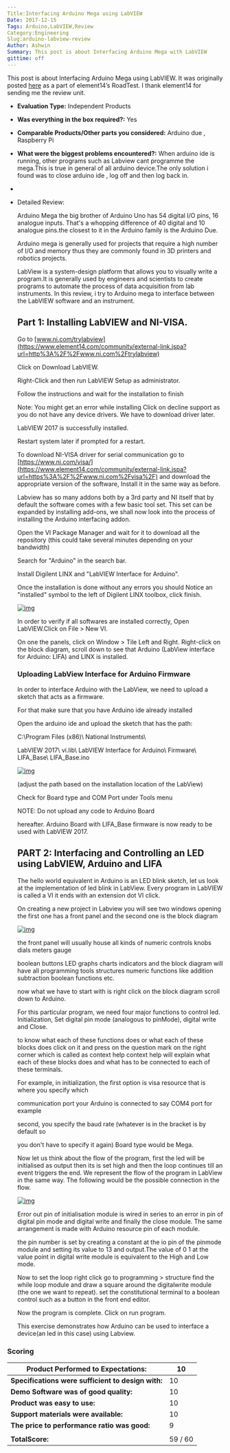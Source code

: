 ```yaml
---
Title:Interfacing Arduino Mega using LabVIEW
Date: 2017-12-15
Tags: Arduino,LabVIEW,Review
Category:Engineering
Slug:arduino-labview-review
Author: Ashwin
Summary: This post is about Interfacing Arduino Mega with LabVIEW
gittime: off
---
```


This post is about Interfacing Arduino Mega using LabVIEW. It was originally posted [here](https://www.element14.com/community/roadTestReviews/2581/l/arduino-a000067-mega2560-rev3-development-board-review) as a part of element14’s RoadTest. I thank element14 for sending me the review unit.

- **Evaluation Type:** Independent Products

- **Was everything in the box required?:** Yes

- **Comparable Products/Other parts you considered:** Arduino due , Raspberry Pi

- **What were the biggest problems encountered?:** When arduino ide is running, other programs such as Labview cant programme the mega.This is true in general of all arduino device.The only solution i found was to close arduino ide , log off and then log back in.

- 

- Detailed Review:

  Arduino Mega the big brother of Arduino Uno has 54 digital I/O pins, 16 analogue inputs. That's a whopping difference of 40 digital and 10 analogue pins.the closest to it in the Arduino family is the Arduino Due.

  Arduino mega is generally used for projects that require a high number of I/O and memory thus they are commonly found in 3D printers and robotics projects.

   

  LabView is a system-design platform that allows you to visually write a program.It is generally used by engineers and scientists to create programs to automate the process of data acquisition from lab instruments. In this review, i try to Arduino mega to interface between the LabVIEW software and an instrument.

   

   

   

  ## Part 1: Installing LabVIEW and NI-VISA.

   

  Go to [www.ni.com/trylabview](https://www.element14.com/community/external-link.jspa?url=http%3A%2F%2Fwww.ni.com%2Ftrylabview)

   

  Click on Download LabVIEW.

   

  Right-Click and then run LabVIEW Setup as administrator.

   

  Follow the instructions and wait for the installation to finish

   

  Note: You might get an error while installing Click on decline support as you do not have any device drivers. We have to download driver later.

   

  LabVIEW 2017 is successfully installed.

   

  Restart system later if prompted for a restart.

   

  To download NI-VISA driver for serial communication go to [https://www.ni.com/visa/](https://www.element14.com/community/external-link.jspa?url=https%3A%2F%2Fwww.ni.com%2Fvisa%2F) and download the appropriate version of the software, Install it in the same way as before.

   

   Labview has so many addons both by a 3rd party and NI itself that by default the software comes with a few basic tool set. This set can be expanded by installing add-ons, we shall now look into the process of installing the Arduino interfacing addon.

   

  Open the VI Package Manager and wait for it to download all the repository (this could take several minutes depending on your bandwidth)

   

  Search for "Arduino" in the search bar.

   

  Install Digilent LINX and "LabVIEW Interface for Arduino".

   

  Once the installation is done without any errors you should Notice an "installed" symbol to the left of Digilent LINX toolbox, click finish.

  [![img](https://www.element14.com/community/servlet/JiveServlet/downloadImage/293607990-2581-494997/Screenshot+%282%29.jpg)](https://www.element14.com/community/servlet/JiveServlet/showImage/293607990-2581-494997/Screenshot+(2).jpg)

  In order to verify if all softwares are installed correctly, Open LabVIEW.Click on File > New VI.

  On one the panels, click on Window > Tile Left and Right. Right-click on the block diagram, scroll down to see that Arduino (LabView interface for Arduino: LIFA) and LINX is installed.

   

  ### **Uploading LabView Interface for Arduino Firmware**

  In order to interface Arduino with the LabView, we need to upload a sketch that acts as a firmware.

  For that make sure that you have Arduino ide already installed

   

  Open the arduino ide and upload the sketch that has the path:

  C:\Program Files (x86)\ National Instruments\

  LabVIEW 2017\ vi.lib\ LabVIEW Interface for Arduino\ Firmware\ LIFA_Base\ LIFA_Base.ino

  [![img](https://www.element14.com/community/servlet/JiveServlet/downloadImage/293607990-2581-494998/Screenshot+%284%29.jpg)](https://www.element14.com/community/servlet/JiveServlet/showImage/293607990-2581-494998/Screenshot+(4).jpg)

  (adjust the path based on the installation location of the LabView)

  Check for Board type and COM Port under Tools menu

   

  NOTE: Do not upload any code to Arduino Board

  hereafter. Arduino Board with LIFA_Base firmware is now ready to be used with LabVIEW 2017.

   

  ## **PART 2: Interfacing and Controlling an LED using LabVIEW, Arduino and LIFA**

  The hello world equivalent in Arduino is an LED blink sketch, let us look at the implementation of led blink in LabView. Every program in LabVIEW is called a VI it ends with an extension dot VI click.

  On creating a new project in Labview you will see two windows opening the first one has a front panel and the second one is the block diagram

  [![img](https://www.element14.com/community/servlet/JiveServlet/downloadImage/293607990-2581-495107/Screenshot+%283%29.jpg)](https://www.element14.com/community/servlet/JiveServlet/showImage/293607990-2581-495107/Screenshot+(3).jpg)

  the front panel will usually house all kinds of numeric controls knobs dials meters gauge

  boolean buttons LED graphs charts indicators and the block diagram will have all programming tools structures numeric functions like addition subtraction boolean functions etc.

   

  now what we have to start with is right click on the block diagram scroll down to Arduino.

  For this particular program, we need four major functions to control led. Initialization, Set digital pin mode (analogous to pinMode), digital write and Close.

  to know what each of these functions does or what each of these blocks does click on it and press on the question mark on the right corner which is called as context help context help will explain what each of these blocks does and what has to be connected to each of these terminals.

  For example, in initialization, the first option is visa resource that is where you specify which

  communication port your Arduino is connected to say COM4 port for example

  second, you specify the baud rate (whatever is in the bracket is by default so

   

  you don't have to specify it again) Board type would be Mega.

  Now let us think about the flow of the program, first the led will be initialised as output then its is set high and then the loop continues till an event triggers the end. We represent the flow of the program in LabView in the same way. The following would be the possible connection in the flow.

  [![img](https://www.element14.com/community/servlet/JiveServlet/downloadImage/293607990-2581-495108/Screenshot+%286%29.jpg)](https://www.element14.com/community/servlet/JiveServlet/showImage/293607990-2581-495108/Screenshot+(6).jpg)

  Error out pin of initialisation module is wired in series to an error in pin of digital pin mode and digital write and finally the close module. The same arrangement is made with Arduino resource pin of each module.

  the pin number is set by creating a constant at the io pin of the pinmode module and setting its value to 13 and output.The value of 0 1 at the value point in digital write module is equivalent to the High and Low mode.

  Now to set the loop right click go to programming > structure find the while loop module and draw a square around the digitalwrite module (the one we want to repeat). set the constitutional terminal to a boolean control such as a button in the front end editor.

  Now the program is complete. Click on run program.

   

  This exercise demonstrates how Arduino can be used to interface a device(an led in this case) using Labview.

### Scoring

| **Product Performed to Expectations:**             | 10      |
| -------------------------------------------------- | ------- |
| **Specifications were sufficient to design with:** | 10      |
| **Demo Software was of good quality:**             | 10      |
| **Product was easy to use:**                       | 10      |
| **Support materials were available:**              | 10      |
| **The price to performance ratio was good:**       | 9       |
|                                                    |         |
| **TotalScore:**                                    | 59 / 60 |
